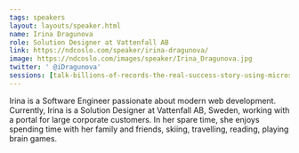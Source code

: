 ```yaml
---
tags: speakers
layout: layouts/speaker.html
name: Irina Dragunova
role: Solution Designer at Vattenfall AB
link: https://ndcoslo.com/speaker/irina-dragunova/
image: https://ndcoslo.com/images/speaker/Irina_Dragunova.jpg
twitter: ' @iDragunova'
sessions: [talk-billions-of-records-the-real-success-story-using-microsoft-power-bi-embedded]
---
```

Irina is a Software Engineer passionate about modern web development. Currently, Irina is a Solution Designer at Vattenfall AB, Sweden, working with a portal for large corporate customers.
In her spare time, she enjoys spending time with her family and friends, skiing, travelling, reading, playing brain games.